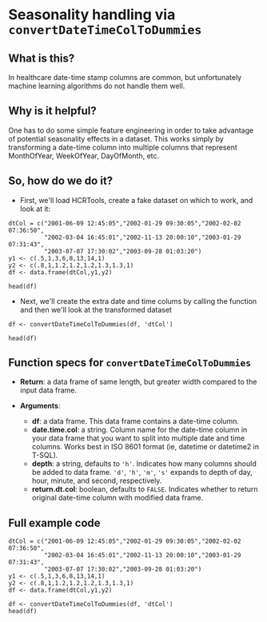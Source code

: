 # Seasonality handling via ``convertDateTimeColToDummies``

## What is this?

In healthcare date-time stamp columns are common, but unfortunately machine learning algorithms do not handle them well.

## Why is it helpful?

One has to do some simple feature engineering in order to take advantage of potential seasonality effects in a dataset. This works simply by transforming a date-time column into multiple columns that represent MonthOfYear, WeekOfYear, DayOfMonth, etc.

## So, how do we do it?

* First, we'll load HCRTools, create a fake dataset on which to work, and look at it:

```{r}
dtCol = c("2001-06-09 12:45:05","2002-01-29 09:30:05","2002-02-02 07:36:50",
          "2002-03-04 16:45:01","2002-11-13 20:00:10","2003-01-29 07:31:43",
          "2003-07-07 17:30:02","2003-09-28 01:03:20")
y1 <- c(.5,1,3,6,8,13,14,1)
y2 <- c(.8,1,1.2,1.2,1.2,1.3,1.3,1)
df <- data.frame(dtCol,y1,y2)

head(df)
```

* Next, we'll create the extra date and time colums by calling the function and then we'll look at the transformed dataset

```{r}
df <- convertDateTimeColToDummies(df, 'dtCol')

head(df)
```

## Function specs for ``convertDateTimeColToDummies``

- __Return__: a data frame of same length, but greater width compared to the input data frame.

- __Arguments__:
    - __df__: a data frame. This data frame contains a date-time column.
    - __date.time.col__: a string. Column name for the date-time column in your data frame that you want to split into multiple date and time columns. Works best in ISO 8601 format (ie, datetime or datetime2 in T-SQL).
    - __depth__: a string, defaults to `'h'`. Indicates how many columns should be added to data frame. `'d'`, `'h'`, `'m'`, `'s'` expands to depth of day, hour, minute, and second, respectively. 
    - __return.dt.col__: boolean, defaults to `FALSE`. Indicates whether to return original date-time column with modified data frame.

## Full example code

```{r}
dtCol = c("2001-06-09 12:45:05","2002-01-29 09:30:05","2002-02-02 07:36:50",
          "2002-03-04 16:45:01","2002-11-13 20:00:10","2003-01-29 07:31:43",
          "2003-07-07 17:30:02","2003-09-28 01:03:20")
y1 <- c(.5,1,3,6,8,13,14,1)
y2 <- c(.8,1,1.2,1.2,1.2,1.3,1.3,1)
df <- data.frame(dtCol,y1,y2)

df <- convertDateTimeColToDummies(df, 'dtCol')
head(df)
```